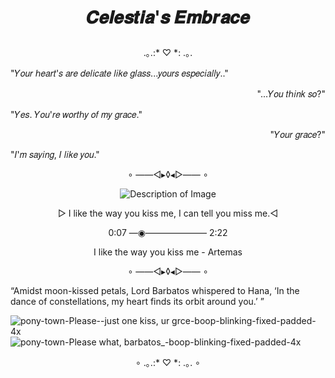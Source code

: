 # <p align="center">𝑪𝒆𝒍𝒆𝒔𝒕𝒊𝒂'𝒔 𝑬𝒎𝒃𝒓𝒂𝒄𝒆</p>

<p align="center">.｡.:* ♡ *: .｡.</p>

<p align="left">"𝑌𝑜𝑢𝑟 ℎ𝑒𝑎𝑟𝑡'𝑠 𝑎𝑟𝑒 𝑑𝑒𝑙𝑖𝑐𝑎𝑡𝑒 𝑙𝑖𝑘𝑒 𝑔𝑙𝑎𝑠𝑠...𝑦𝑜𝑢𝑟𝑠 𝑒𝑠𝑝𝑒𝑐𝑖𝑎𝑙𝑙𝑦.."</p>

<p align="right">"...𝑌𝑜𝑢 𝑡ℎ𝑖𝑛𝑘 𝑠𝑜?"</p>

<p align="left">"𝑌𝑒𝑠. 𝑌𝑜𝑢'𝑟𝑒 𝑤𝑜𝑟𝑡ℎ𝑦 𝑜𝑓 𝑚𝑦 𝑔𝑟𝑎𝑐𝑒."</p>

<p align="right">"𝑌𝑜𝑢𝑟 𝑔𝑟𝑎𝑐𝑒?"</p>

<p align="left">"𝐼'𝑚 𝑠𝑎𝑦𝑖𝑛𝑔, 𝐼 𝑙𝑖𝑘𝑒 𝑦𝑜𝑢."</p>

<p align="center">∘ ——◅▸◊◂▻—— ∘</p>

<p align="center">
  <img src="https://scontent.fmnl9-4.fna.fbcdn.net/v/t1.15752-9/436335409_1411132619538115_725377535677112990_n.jpg?_nc_cat=106&ccb=1-7&_nc_sid=5f2048&_nc_eui2=AeEq92mWAwHarIpRZwugQFtIvv3kIk0m33K-_eQiTSbfcklsS7cBALvpadZpnC7kYxJfPsdlQHB_Y4i5DOEhEC17&_nc_ohc=2iwLilEaiFoQ7kNvgHgN-d5&_nc_ht=scontent.fmnl9-4.fna&oh=03_Q7cD1QH6WfIQ7FZ_xOfRnJOHUA56Kr1xpA-EC_-iNMMcAFERkA&oe=666C14B6" alt="Description of Image"[80=80]>
</p>

<p align="center"> ▻ I like the way you kiss me, I can tell you miss me.◅</p>
<P align="center">0:07 —◉——————— 2:22</P>
<p align="center">I like the way you kiss me - Artemas</p>

<p align="center">∘ ——◅▸◊◂▻—— ∘</p>

<p align="left">“Amidst moon-kissed petals, Lord Barbatos whispered to Hana, ‘In the dance of constellations, my heart finds its orbit around you.’ ”</p> 

  ![pony-town-Please--just one kiss, ur grce-boop-blinking-fixed-padded-4x](https://github.com/OurDivineLove/OurDivineLove/assets/153145826/c07e7ece-e27b-4175-b58d-709f78192c1e
) ![pony-town-Please what, barbatos_-boop-blinking-fixed-padded-4x](https://github.com/OurDivineLove/OurDivineLove/assets/153145826/fe69b1cb-729a-4590-9a2b-fcb9dce29c23)


<p align="center">∘ .｡.:* ♡ *: .｡. ∘</p>
